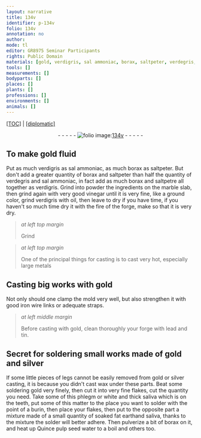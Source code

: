 ```yaml
---
layout: narrative
title: 134v
identifier: p-134v
folio: 134v
annotation: no
author:
mode: tl
editor: GR8975 Seminar Participants
rights: Public Domain
materials: [gold, verdigris, sal ammoniac, borax, saltpeter, verdegris, saltpetre, marble, vinegar, oil, lead, tin, silver, wax, saliva, earth, Quince pulp seed water]
tools: []
measurements: []
bodyparts: []
places: []
plants: []
professions: []
environments: []
animals: []
---
```


<p><a href="{{ site.baseurl }}/translation/">[TOC]</a> | <a href="{{ site.baseurl }}/_texts/p-134v_tc.md/">[diplomatic]</a></p><div class="folio" align="center">- - - - - <a href="http://gallica.bnf.fr/ark:/12148/btv1b10500001g/f274.image" target="_blank"><img src="https://cu-mkp.github.io/2017-workshop-edition/assets/photo-icon.png" alt="folio image: " style="display:inline-block; margin-bottom:-3px;"/>134v</a> - - - - - </div>  
  

##  To make <span class="m">gold</span> fluid 

 
 Put as much <span class="m">verdigris</span> as <span class="m">sal ammoniac</span>, as much <span class="m">borax</span> as <span class="m">saltpeter</span>. But don't add a greater quantity of <span class="m">borax</span> and <span class="m">saltpeter</span> than half the quantity of <span class="m">verdegris</span> and <span class="m">sal ammoniac</span>, in fact add as much <span class="m">borax</span> and <span class="m">saltpetre</span> all together as <span class="m">verdigris</span>. Grind into powder the ingredients on the <span class="m">marble</span> slab, then grind again with very good <span class="m">vinegar</span> until it is very fine, like a ground color, grind <span class="m">verdigris</span> with <span class="m">oil</span>, then leave to dry if you have time, if you haven't so much time dry it with the fire of the forge, make so that it is very dry.
 
> *at left top margin*
> 
> 
>   Grind
 
> *at left top margin*
> 
> 
>   One of the principal things for casting is to cast very hot, especially large metals
 
 
  

##  Casting big works with <span class="m">gold</span>

 
 Not only should one clamp the mold very well, but also strengthen it with good iron wire links or adequate straps.
 
> *at left middle margin*
> 
> 
>   Before casting with gold, clean thoroughly your forge with <span class="m">lead</span> and <span class="m">tin</span>.
 
 
  

## Secret for soldering small works made of <span class="m">gold</span> and <span class="m">silver</span>

 
 If some little pieces of legs cannot be easily removed from <span class="m">gold</span> or <span class="m">silver</span> casting, it is because you didn't cast <span class="m">wax</span> under these parts. Beat some soldering <span class="m">gold</span> very finely, then cut it into very fine flakes, cut the quantity you need. Take some of this phlegm or white and thick <span class="m">saliva</span> which is on the teeth, put some of this matter to the place you want to solder with the point of a burin, then place your flakes, then put to the opposite part a mixture made of a small quantity of soaked fat <span class="m">earth</span>and <span class="m">saliva</span>, thanks to the mixture the solder will better adhere. Then pulverize a bit of <span class="m">borax</span> on it, and heat up <span class="m">Quince pulp seed water</span> to a boil and others too.
 
